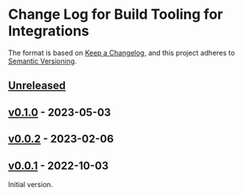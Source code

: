 # Change Log for Build Tooling for Integrations

The format is based on [Keep a Changelog](https://keepachangelog.com/en/1.0.0/),
and this project adheres to [Semantic Versioning](https://semver.org/spec/v2.0.0.html).

## [Unreleased]

## [v0.1.0] - 2023-05-03

## [v0.0.2] - 2023-02-06

## [v0.0.1] - 2022-10-03

Initial version.

[Unreleased]: https://github.com/vmware-tanzu/build-tooling-for-integrations/compare/v0.1.0...HEAD

[v0.1.0]: https://github.com/vmware-tanzu/build-tooling-for-integrations/compare/v0.0.2...v0.1.0

[v0.0.2]: https://github.com/vmware-tanzu/build-tooling-for-integrations/compare/v0.0.1...v0.0.2

[v0.0.1]: https://github.com/vmware-tanzu/build-tooling-for-integrations/compare/d76e3838a0089db912197063ff28144c2ac911b1...v0.0.1
